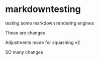 # markdowntesting
testing some markdown rendering engines

These are changes

Adjustments made for squashing v2

SO many changes
